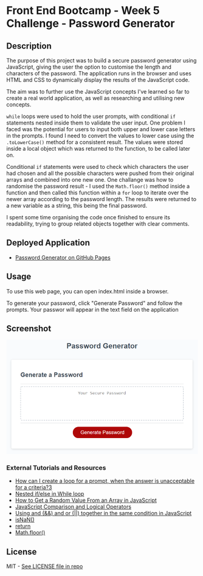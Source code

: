 # Front End Bootcamp - Week 5 Challenge - Password Generator

## Description

The purpose of this project was to build a secure password generator using JavaScript, giving the user the option to customise the length and characters of the password. The application runs in the browser and uses HTML and CSS to dynamically display the results of the JavaScript code.

The aim was to further use the JavaScript concepts I've learned so far to create a real world application, as well as researching and utilising new concepts.

`while` loops were used to hold the user prompts, with conditional `if` statements nested inside them to validate the user input. One problem I faced was the potential for users to input both upper and lower case letters in the prompts. I found I need to convert the values to lower case using the `.toLowerCase()` method for a consistent result. The values were stored inside a local object which was returned to the function, to be called later on.

Conditional `if` statements were used to check which characters the user had chosen and all the possible characters were pushed from their original arrays and combined into one new one. One challange was how to randomise the password result - I used the `Math.floor()` method inside a function and then called this function within a `for` loop to iterate over the newer array according to the password length. The results were returned to a new variable as a string, this being the final password.

I spent some time organising the code once finished to ensure its readability, trying to group related objects together with clear comments.

## Deployed Application

* [Password Generator on GitHub Pages](https://partialarts.github.io/password-generator/)

## Usage

To use this web page, you can open index.html inside a browser.

To generate your password, click "Generate Password" and follow the prompts. Your passwor will appear in the text field on the application

## Screenshot

![The application includes a home page, with the results of the task visible in the browser console.](images/screenshot.png)

### External Tutorials and Resources

* [How can I create a loop for a prompt, when the answer is unacceptable for a criteria?3](https://stackoverflow.com/questions/63207575/how-can-i-create-a-loop-for-a-prompt-when-the-answer-is-unacceptable-for-a-crit)
* [Nested if/else in While loop](https://stackoverflow.com/questions/13381154/nested-if-else-in-while-loop)
* [How to Get a Random Value From an Array in JavaScript](https://medium.com/programming-essentials/how-to-get-a-random-value-from-an-array-e6c6958403df)
* [JavaScript Comparison and Logical Operators](https://www.w3schools.com/js/js_comparisons.asp)
* [Using and (&&) and or (||) together in the same condition in JavaScript](https://stackoverflow.com/questions/17022778/using-and-and-or-together-in-the-same-condition-in-javascript)
* [isNaN()](https://developer.mozilla.org/en-US/docs/Web/JavaScript/Reference/Global_Objects/isNaN)
* [return](https://developer.mozilla.org/en-US/docs/Web/JavaScript/Reference/Statements/return)
* [Math.floor()](https://developer.mozilla.org/en-US/docs/Web/JavaScript/Reference/Global_Objects/Math/floor)

## License

MIT - [See LICENSE file in repo](https://github.com/partialarts/Console-Finances/blob/main/LICENSE)
